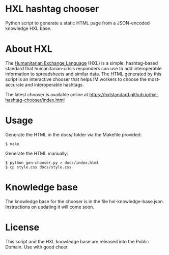 HXL hashtag chooser
===================

Python script to generate a static HTML page from a JSON-encoded knowledge HXL base.

# About HXL
The [Humanitarian Exchange Language](http://hxlstandard.org) (HXL) is a simple, hashtag-based standard that humanitarian-crisis responders can use to add interoperable information to spreadsheets and similar data. The HTML generated by this script is an interactive chooser that helps IM workers to choose the most-accurate and interoperable hashtags.

The latest chooser is available online at https://hxlstandard.github.io/hxl-hashtag-chooser/index.html

# Usage
Generate the HTML in the docs/ folder via the Makefile provided:

    $ make
    
Generate the HTML manually:

    $ python gen-chooser.py > docs/index.html
    $ cp style.css docs/style.css
    
# Knowledge base
The knowledge base for the chooser is in the file hxl-knowledge-base.json. Instructions on updating it will come soon.

# License
This script and the HXL knowledge base are released into the Public Domain. Use with good cheer.
